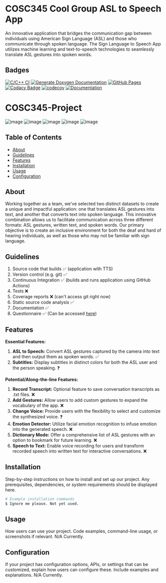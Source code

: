 # COSC345 Cool Group ASL to Speech App

An innovative application that bridges the communication gap between individuals using American Sign Language (ASL) and those who communicate through spoken language. The Sign Language to Speech App utilizes machine learning and text-to-speech technologies to seamlessly translate ASL gestures into spoken words.

## Badges
[![C/C++ CI](https://github.com/pakinui/cosc345/actions/workflows/c-cpp.yml/badge.svg)](https://github.com/pakinui/cosc345/actions/workflows/c-cpp.yml)
[![Generate Doxygen Documentation](https://github.com/pakinui/cosc345/actions/workflows/documentation.yaml/badge.svg)](https://github.com/pakinui/cosc345/actions/workflows/documentation.yaml)
[![GitHub Pages](https://github.com/pakinui/cosc345/actions/workflows/pages/pages-build-deployment/badge.svg)](https://github.com/pakinui/cosc345/actions/workflows/pages/pages-build-deployment)
[![Codacy Badge](https://app.codacy.com/project/badge/Grade/409b0d67499c4c9b8def12c695be78f9)](https://app.codacy.com/gh/pakinui/cosc345/dashboard?utm_source=gh&utm_medium=referral&utm_content=&utm_campaign=Badge_grade) 
[![codecov](https://codecov.io/gh/pakinui/cosc345/graph/badge.svg?token=GUFNGUO6M4)](https://codecov.io/gh/pakinui/cosc345)
[![Documentation](https://codedocs.xyz/pakinui/cosc345.svg)](https://codedocs.xyz/pakinui/cosc345/)
# COSC345-Project

![image](https://img.shields.io/badge/Windows-0078D6?style=for-the-badge&logo=windows&logoColor=white)
![image](https://img.shields.io/badge/C%2B%2B-00599C?style=for-the-badge&logo=c%2B%2B&logoColor=white)
![image](https://img.shields.io/badge/VSCode-0078D4?style=for-the-badge&logo=visual%20studio%20code&logoColor=white)
![image](https://img.shields.io/badge/Codecov-F01F7A?style=for-the-badge&logo=Codecov&logoColor=white)
![image](https://img.shields.io/badge/Python-FFD43B?style=for-the-badge&logo=python&logoColor=blue)


## Table of Contents

-   [About](#about)
-   [Guidelines](#guidelines)
-   [Features](#features)
-   [Installation](#installation)
-   [Usage](#usage)
-   [Configuration](#configuration)

## About

Working together as a team, we've selected two distinct datasets to create a unique and impactful application: one that translates ASL gestures into text, and another that converts text into spoken language. This innovative combination allows us to facilitate communication across three different formats: ASL gestures, written text, and spoken words. Our primary objective is to create an inclusive environment for both the deaf and hard of hearing individuals, as well as those who may not be familiar with sign language.

## Guidelines
1.  Source code that builds ✅ (application with TTS)
2.  Version control (e.g. git) :white_check_mark:
3.  Continuous Integration ✅ (builds and runs application using GitHub Actions)
4.  Tests :x:
5.  Coverage reports :x: (can't access git right now)
6.  Static source code analysis :white_check_mark:
7.  Documentation :white_check_mark:
8.  Questionnaire :white_check_mark: (Can be accessed [here](https://forms.office.com/r/hqKygen2MY))
 
## Features

**Essential Features:**

1.  **ASL to Speech:** Convert ASL gestures captured by the camera into text and then output them as spoken words. :white_check_mark:
2.  **Subtitles:** Display subtitles in distinct colors for both the ASL user and the person speaking. :question:

**Potential/Along-the-line Features:**

1.  **Record Transcript:** Optional feature to save conversation transcripts as .txt files. :x:
2.  **Add Gestures:** Allow users to add custom gestures to expand the vocabulary of the app. :x:
3.  **Change Voice:** Provide users with the flexibility to select and customize the synthesized voice. :question:
4.  **Emotion Detector:** Utilize facial emotion recognition to infuse emotion into the generated speech. :x:
5.  **Dictionary Mode:** Offer a comprehensive list of ASL gestures with an option to bookmark for future learning. :x:
6.  **Speech to Text:** Enable voice recording for users and transform recorded speech into written text for interactive conversations. :x:

## Installation

Step-by-step instructions on how to install and set up our project. Any prerequisites, dependencies, or system requirements should be displayed here.

```bash
# Example installation commands
$ Ignore me please. Not yet used.
```

## Usage

How users can use your project. Code examples, command-line usage, or screenshots if relevant. N/A Currently. 

## Configuration

If your project has configuration options, APIs, or settings that can be customized, explain how users can configure these. Include examples and explanations. N/A Currently.

